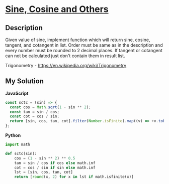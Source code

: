 # [Sine, Cosine and Others](https://www.codewars.com/kata/57d52a7f76da830e43000188)

## Description

Given value of sine, implement function which will return sine, cosine, tangent, and cotangent in list. Order must be same as in the description and every number must be rounded to 2 decimal places. If tangent or cotangent can not be calculated just don't contain them in result list.

Trigonometry - https://en.wikipedia.org/wiki/Trigonometry

## My Solution

**JavaScript**

```js
const sctc = (sin) => {
  const cos = Math.sqrt(1 - sin ** 2);
  const tan = sin / cos;
  const cot = cos / sin;
  return [sin, cos, tan, cot].filter(Number.isFinite).map((v) => +v.toFixed(2));
};
```

**Python**

```py
import math

def sctc(sin):
    cos = (1 - sin ** 2) ** 0.5
    tan = sin / cos if cos else math.inf
    cot = cos / sin if sin else math.inf
    lst = [sin, cos, tan, cot]
    return [round(x, 2) for x in lst if math.isfinite(x)]
```
